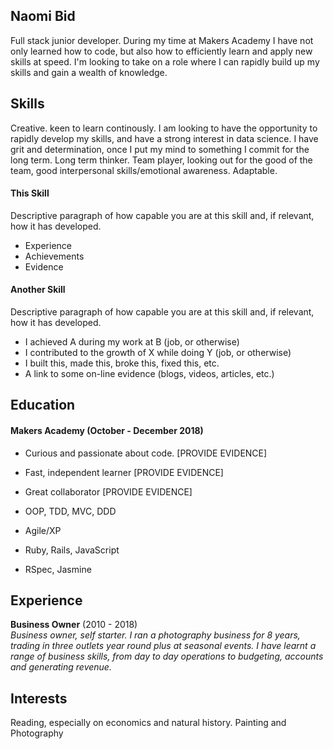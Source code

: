 ## Naomi Bid

Full stack junior developer. 
During my time at Makers Academy I have not only learned how to code, but also how to efficiently learn and apply new skills at speed.
I'm looking to take on a role where I can rapidly build up my skills and gain a wealth of knowledge.

## Skills

Creative. keen to learn continously. I am looking to have the opportunity to rapidly develop my skills, and have a strong interest in data science.
I have grit and determination, once I put my mind to something I commit for the long term. Long term thinker. Team player, looking out for the good of the team, good interpersonal skills/emotional awareness. Adaptable.

#### This Skill

Descriptive paragraph of how capable you are at this skill and, if relevant, how it has developed.

- Experience
- Achievements
- Evidence

#### Another Skill

Descriptive paragraph of how capable you are at this skill and, if relevant, how it has developed.

- I achieved A during my work at B (job, or otherwise)
- I contributed to the growth of X while doing Y (job, or otherwise)
- I built this, made this, broke this, fixed this, etc.
- A link to some on-line evidence (blogs, videos, articles, etc.)

## Education

#### Makers Academy (October - December 2018)

- Curious and passionate about code. [PROVIDE EVIDENCE]
- Fast, independent learner [PROVIDE EVIDENCE]
- Great collaborator [PROVIDE EVIDENCE]

- OOP, TDD, MVC, DDD
- Agile/XP
- Ruby, Rails, JavaScript
- RSpec, Jasmine

## Experience

**Business Owner** (2010 - 2018)    
*Business owner, self starter. I ran a photography business for 8 years, trading in three outlets year round plus at seasonal events. I have learnt a range of business skills, from day to day operations to budgeting, accounts and generating revenue.*  

## Interests

Reading, especially on economics and natural history.
Painting and Photography
